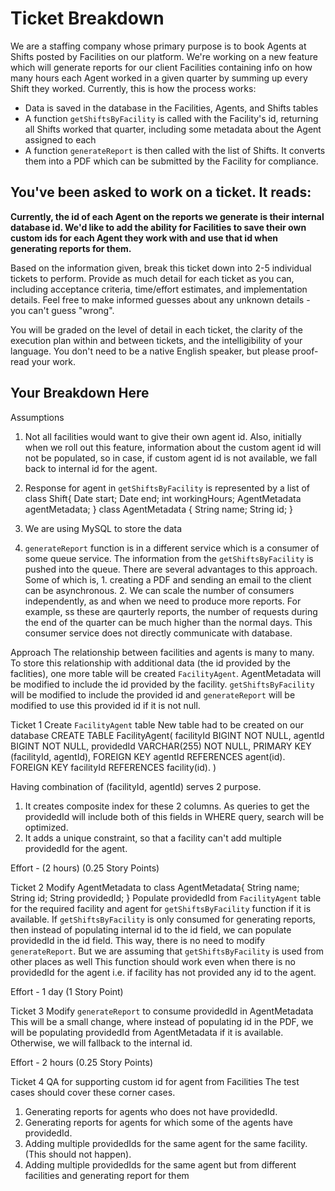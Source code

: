 # Ticket Breakdown
We are a staffing company whose primary purpose is to book Agents at Shifts posted by Facilities on our platform. We're working on a new feature which will generate reports for our client Facilities containing info on how many hours each Agent worked in a given quarter by summing up every Shift they worked. Currently, this is how the process works:

- Data is saved in the database in the Facilities, Agents, and Shifts tables
- A function `getShiftsByFacility` is called with the Facility's id, returning all Shifts worked that quarter, including some metadata about the Agent assigned to each
- A function `generateReport` is then called with the list of Shifts. It converts them into a PDF which can be submitted by the Facility for compliance.

## You've been asked to work on a ticket. It reads:

**Currently, the id of each Agent on the reports we generate is their internal database id. We'd like to add the ability for Facilities to save their own custom ids for each Agent they work with and use that id when generating reports for them.**


Based on the information given, break this ticket down into 2-5 individual tickets to perform. Provide as much detail for each ticket as you can, including acceptance criteria, time/effort estimates, and implementation details. Feel free to make informed guesses about any unknown details - you can't guess "wrong".


You will be graded on the level of detail in each ticket, the clarity of the execution plan within and between tickets, and the intelligibility of your language. You don't need to be a native English speaker, but please proof-read your work.

## Your Breakdown Here

Assumptions
1. Not all facilities would want to give their own agent id. Also, initially when we roll out this feature, information about the custom agent id will not be populated, so in case, if custom agent id is not available, we fall back to internal id for the agent.
2. Response for agent in `getShiftsByFacility` is represented by a list of
class Shift{
    Date start;
    Date end;
    int workingHours;
    AgentMetadata agentMetadata;
}
class AgentMetadata {
    String name;
    String id;
}

3. We are using MySQL to store the data
4. `generateReport` function is in a different service which is a consumer of some queue service. The information from the `getShiftsByFacility` is pushed into the queue. There are several advantages to this approach. Some of which is, 1. creating a PDF and sending an email to the client can be asynchronous. 2. We can scale the number of consumers independently, as and when we need to produce more reports. For example, ss these are qaurterly reports, the number of requests during the end of the quarter can be much higher than the normal days. This consumer service does not directly communicate with database.

Approach
The relationship between facilities and agents is many to many. To store this relationship with additional data (the id provided by the faclities), one more table will be created `FacilityAgent`. AgentMetadata will be modified to include the id provided by the facility. `getShiftsByFacility` will be modified to include the provided id and `generateReport` will be modified to use this provided id if it is not null.

Ticket 1
Create `FacilityAgent` table
New table had to be created on our database
CREATE TABLE FacilityAgent(
    facilityId BIGINT NOT NULL,
    agentId BIGINT NOT NULL,
    providedId VARCHAR(255) NOT NULL,
    PRIMARY KEY (facilityId, agentId),
    FOREIGN KEY agentId REFERENCES agent(id).
    FOREIGN KEY facilityId REFERENCES facility(id).
)

Having combination of (facilityId, agentId) serves 2 purpose. 
1. It creates composite index for these 2 columns. As queries to get the providedId will include both of this fields in WHERE query, search will be optimized.
2. It adds a unique constraint, so that a facility can't add multiple providedId for the agent.

Effort - (2 hours) (0.25 Story Points)

Ticket 2 
Modify AgentMetadata to 
class AgentMetadata{
    String name;
    String id;
    String providedId;
}
Populate providedId from `FacilityAgent` table for the required facility and agent for `getShiftsByFacility` function if it is available. 
If `getShiftsByFacility` is only consumed for generating reports, then instead of populating internal id to the id field, we can populate providedId in the id field. This way, there is no need to modify `generateReport`. 
But we are assuming that `getShiftsByFacility` is used from other places as well
This function should work even when there is no providedId for the agent i.e. if facility has not provided any id to the agent.

Effort - 1 day (1 Story Point)

Ticket 3
Modify `generateReport` to consume providedId in AgentMetadata
This will be a small change, where instead of populating id in the PDF, we will be populating providedId from AgentMetadata if it is available. Otherwise, we will fallback to the internal id.

Effort - 2 hours (0.25 Story Points)

Ticket 4
QA for supporting custom id for agent from Facilities
The test cases should cover these corner cases.
1. Generating reports for agents who does not have providedId.
2. Generating reports for agents for which some of the agents have providedId.
3. Adding multiple providedIds for the same agent for the same facility. (This should not happen).
4. Adding multiple providedIds for the same agent but from different facilities and generating report for them








